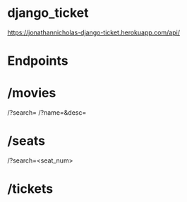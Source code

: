 # django_ticket
https://jonathannicholas-django-ticket.herokuapp.com/api/
# Endpoints
# /movies
/?search=<something>
/?name=<moviename>&desc=<genre>
  
# /seats
/?search=<seat_num>
  
# /tickets
